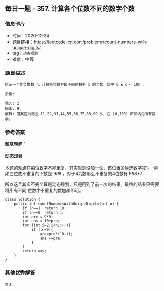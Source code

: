 ## 每日一题 - 357. 计算各个位数不同的数字个数

### 信息卡片

- 时间：2020-12-24
- 题目链接：https://leetcode-cn.com/problems/count-numbers-with-unique-digits/
- tag：`动态规划`
- 难度：中等

### 题目描述

```
给定一个非负整数 n，计算各位数字都不同的数字 x 的个数，其中 0 ≤ x < 10n 。

示例:

输入: 2
输出: 91 
解释: 答案应为除去 11,22,33,44,55,66,77,88,99 外，在 [0,100) 区间内的所有数字。

```

### 参考答案

**题意理解：**


#### 动态规划

本题的难点在每位数字不能重复，其实就是没加一位，该位置的候选数字减1。
例如三位数不重复的个数是  9*9*8 ，对于4为数那么不重复的4位数有  9*9*8*7.

所以这里其实不完全算是动态规划，只是用到了前一次的结果。最终的结果只需要将所有不同
位数中不重复的数加和即可。

```
class Solution {
    public int countNumbersWithUniqueDigits(int n) {
        if (n==1) return 10;
        if (n==0) return 1;
        int pre = 9*9;
        int ans = 10+pre;
        for (int i=2;i<n;i++){
            if (i<=9){
                pre=pre*(10-i);
                ans +=pre;
            }
        }
        return ans;
    }
}
```

### 其他优秀解答

```
暂无
```



